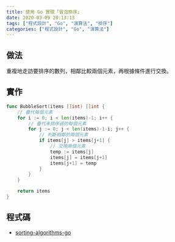 ```yaml
---
title: 使用 Go 實現「冒泡排序」
date: 2020-03-09 20:13:13
tags: ["程式設計", "Go", "演算法", "排序"]
categories: ["程式設計", "Go", "演算法"]
---
```


## 做法

重複地走訪要排序的數列，相鄰比較兩個元素，再根據條件進行交換。

## 實作

```GO
func BubbleSort(items []int) []int {
	// 疊代每個元素
	for i := 0; i < len(items)-1; i++ {
		// 疊代未排序過的每個元素
		for j := 0; j < len(items)-1-i; j++ {
			// 判斷相鄰的兩個元素
			if items[j] > items[j+1] {
				// 交換兩個元素
				temp := items[j]
				items[j] = items[j+1]
				items[j+1] = temp
			}
		}
	}

	return items
}
```

## 程式碼

- [sorting-algorithms-go](https://github.com/memochou1993/sorting-algorithms-go)

